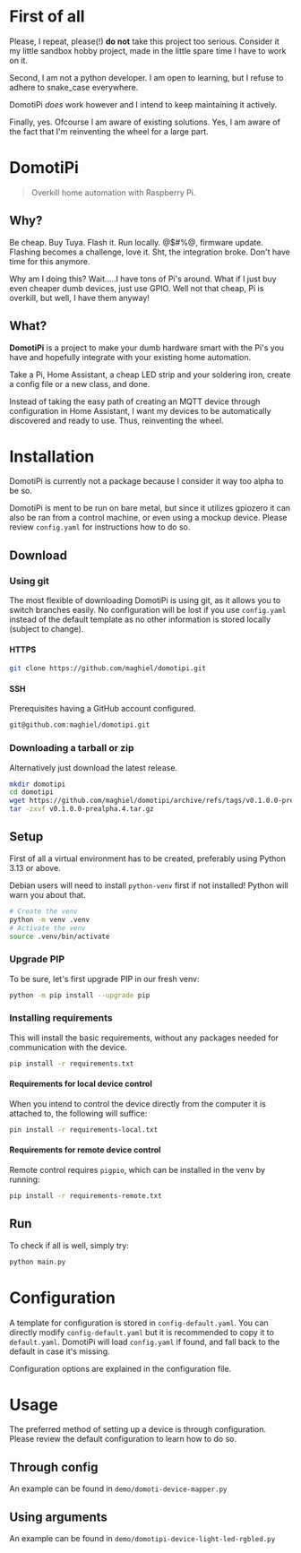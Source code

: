 # First of all
Please, I repeat, please(!) **do not** take this project too serious. Consider it my little sandbox hobby project, 
made in the little spare time I have to work on it.

Second, I am not a python developer. I am open to learning, but I refuse to adhere to snake_case everywhere. 

DomotiPi *does* work however and I intend to keep maintaining it actively.

Finally, yes. Ofcourse I am aware of existing solutions. Yes, I am aware of the fact that I'm reinventing the wheel for 
a large part.

# DomotiPi
>Overkill home automation with Raspberry Pi.

## Why?
Be cheap. Buy Tuya. Flash it. Run locally. @$#%@, firmware update. Flashing becomes a challenge, love it.
Sht, the integration broke. Don't have time for this anymore.<br/>

Why am I doing this? Wait.....I have tons of Pi's around. What if I just buy even cheaper dumb devices, just use GPIO. 
Well not that cheap, Pi is overkill, but well, I have them anyway! 

## What?
**DomotiPi** is a project to make your dumb hardware smart with the Pi's you have and hopefully integrate with your 
existing home automation.

Take a Pi, Home Assistant, a cheap LED strip and your soldering iron, create a config file or a new class, and done.

Instead of taking the easy path of creating an MQTT device through configuration in Home Assistant, 
I want my devices to be automatically discovered and ready to use. Thus, reinventing the wheel. 

# Installation

DomotiPi is currently not a package because I consider it way too alpha to be so.

DomotiPi is ment to be run on bare metal, but since it utilizes gpiozero it can also be ran from a control machine,
or even using a mockup device. Please review `config.yaml` for instructions how to do so.

## Download

### Using git
The most flexible of downloading DomotiPi is using git, as it allows you to switch branches easily. No configuration
will be lost if you use `config.yaml` instead of the default template as no other information is stored locally 
(subject to change).

#### HTTPS
```bash
git clone https://github.com/maghiel/domotipi.git
```

#### SSH
Prerequisites having a GitHub account configured.
```bash
git@github.com:maghiel/domotipi.git
```

### Downloading a tarball or zip
Alternatively just download the latest release.

```bash
mkdir domotipi
cd domotipi
wget https://github.com/maghiel/domotipi/archive/refs/tags/v0.1.0.0-prealpha.4.tar.gz
tar -zxvf v0.1.0.0-prealpha.4.tar.gz
```

## Setup
First of all a virtual environment has to be created, preferably using Python 3.13 or above.

Debian users will need to install `python-venv` first if not installed! Python will warn you about that.

```bash
# Create the venv
python -m venv .venv
# Activate the venv
source .venv/bin/activate
```

### Upgrade PIP
To be sure, let's first upgrade PIP in our fresh venv:
```bash
python -m pip install --upgrade pip
```

### Installing requirements
This will install the basic requirements, without any packages needed for communication with the device.
```bash
pip install -r requirements.txt
```

#### Requirements for local device control
When you intend to control the device directly from the computer it is attached to, the following will suffice:
```bash
pin install -r requirements-local.txt
```

#### Requirements for remote device control
Remote control requires `pigpio`, which can be installed in the venv by running:

```bash
pip install -r requirements-remote.txt
```

## Run
To check if all is well, simply try:
```bash
python main.py
```

# Configuration
A template for configuration is stored in `config-default.yaml`. You can directly modify `config-default.yaml` but it
is recommended to copy it to `default.yaml`. DomotiPi will load `config.yaml` if found, and fall back to the default 
in case it's missing.

Configuration options are explained in the configuration file. 

# Usage
The preferred method of setting up a device is through configuration. Please review the default configuration to learn 
how to do so.

## Through config

An example can be found in `demo/domoti-device-mapper.py`

## Using arguments

An example can be found in `demo/domotipi-device-light-led-rgbled.py`

